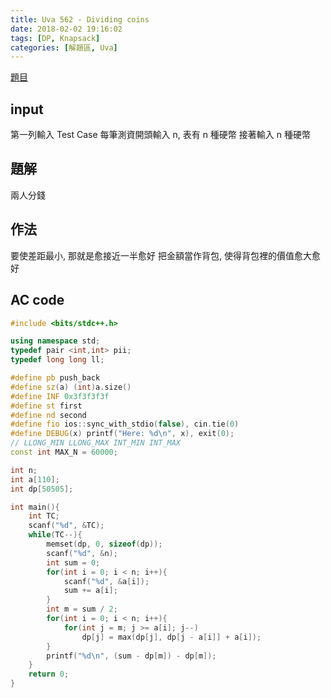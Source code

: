 ```yaml
---
title: Uva 562 - Dividing coins
date: 2018-02-02 19:16:02
tags: [DP, Knapsack]
categories: [解題區, Uva]
---
```


[題目](https://uva.onlinejudge.org/index.php?option=com_onlinejudge&Itemid=8&page=show_problem&category=7&problem=503)

## input
第一列輸入 Test Case
每筆測資開頭輸入 n, 表有 n 種硬幣
接著輸入 n 種硬幣

## 題解
兩人分錢

## 作法
要使差距最小, 那就是愈接近一半愈好
把金額當作背包, 使得背包裡的價值愈大愈好

## AC code
```cpp
#include <bits/stdc++.h>

using namespace std;
typedef pair <int,int> pii;
typedef long long ll;

#define pb push_back
#define sz(a) (int)a.size()
#define INF 0x3f3f3f3f
#define st first
#define nd second
#define fio ios::sync_with_stdio(false), cin.tie(0)
#define DEBUG(x) printf("Here: %d\n", x), exit(0);
// LLONG_MIN LLONG_MAX INT_MIN INT_MAX
const int MAX_N = 60000;

int n;
int a[110];
int dp[50505];

int main(){
    int TC;
    scanf("%d", &TC);
    while(TC--){
        memset(dp, 0, sizeof(dp));
        scanf("%d", &n);
        int sum = 0;
        for(int i = 0; i < n; i++){
            scanf("%d", &a[i]);
            sum += a[i];
        }
        int m = sum / 2;
        for(int i = 0; i < n; i++){
            for(int j = m; j >= a[i]; j--)
                dp[j] = max(dp[j], dp[j - a[i]] + a[i]);
        }
        printf("%d\n", (sum - dp[m]) - dp[m]);
    }
    return 0;
}
```
